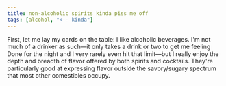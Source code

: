 ```yaml
---
title: non-alcoholic spirits kinda piss me off 
tags: [alcohol, "<-- kinda"]
---
```


First, let me lay my cards on the table: I like alcoholic beverages. I'm not much of a drinker as such—it only takes a drink or two to get me feeling Done for the night and I very rarely even hit that limit—but I really enjoy the depth and breadth of flavor offered by both spirits and cocktails. They're particularly good at expressing flavor outside the savory/sugary spectrum that most other comestibles occupy.
